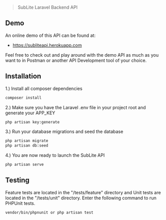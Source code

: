 > SubLite Laravel Backend API

## Demo

An online demo of this API can be found at:

-   https://subliteapi.herokuapp.com

Feel free to check out and play around with the demo API as much as you want to in Postman or another API Development tool of your choice.

## Installation

1.) Install all composer dependencies

```bash
composer install
```

2.) Make sure you have the Laravel .env file in your project root and generate your APP_KEY

```bash
php artisan key:generate
```

3.) Run your database migrations and seed the database

```bash
php artisan migrate
php artisan db:seed
```

4.) You are now ready to launch the SubLite API

```bash
php artisan serve
```

## Testing

Feature tests are located in the "/tests/feature" directory and Unit tests are located in the "/tests/unit" directory.
Enter the following command to run PHPUnit tests.

```bash
vendor/bin/phpnunit or php artisan test
```
